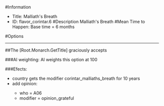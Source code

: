 #Information
 - Title: Malliath's Breath
 - ID: flavor_corintar.6
#Description
Malliath's Breath
#Mean Time to Happen:
Base time = 6 months

#Options

___
##The [Root.Monarch.GetTitle] graciously accepts

###AI weighting:
AI weights this option at 100


###Efects:<ul><li>country gets the modifier corintar_malliaths_breath for 10 years</li><li>add opinion:</li><ul><li>who = A06</li><li>modifier = opinion_grateful</li></ul></ul>
